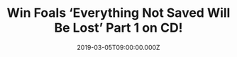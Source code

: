 ---
campaign-uuid: "c-6ae6b0f4-feab-4809-a0ac-20171be3ba89"
type: "Competition"
category: "Music"
date: "2019-03-05T09:00:00.000Z"
end-date: "2019-04-05T23:59:00.000Z"
disable-form: false
is_promoted: false
has_entry_page: true
title: "Win Foals ‘Everything Not Saved Will Be Lost’ Part 1 on CD!"
competition-description: "<p>From playing chaotic house parties in their home city\
  \ of Oxford to becoming major festival headliners across Europe, Foals’ trajectory\
  \ has been remarkable. After more than a decade in the game, here they are again\
  \ with  with the bravest and most ambitious project of their career: not one, but\
  \ two astonishing new albums: ‘Everything Not Saved Will Be Lost’. A pair of releases,\
  \ separate but related, and we have their very first Part 1 to one of our lucky\
  \ members.</p>\n<p>Want to hear it first? Click below for a chance to win.</p>\n"
hero-header: "Win Foals ‘Everything Not Saved Will Be Lost’ Part 1 on CD!"
terms-confirmation: "N/A"
banner-img: "https://assets.expresslyapp.com/asset-fda903b4-5087-4eb1-9a09-d8b0df70bff6.jpg"
logo-left-href: "aaa.nme.com"
logo-left-image: "https://assets.expresslyapp.com/asset-9cea9aec-5862-4a44-a918-135d4e56c576.jpg"
logo-left-title: "NME AAA"
bg-image-hero: "https://assets.expresslyapp.com/asset-7c9899a0-2848-4775-a04c-38b83dacea6f.jpg"
bg-image-first: "https://assets.expresslyapp.com/asset-9272e2f0-5c38-4317-b278-2aed2890b34c.jpg"
bg-image-second: "https://assets.expresslyapp.com/asset-a2445441-936c-4382-aa53-3fddd90add47.jpg"
section1-content: "<p>The two releases, capture the most compelling, ambitious and\
  \ cohesive creations they’ve ever produced. Eager to break the traditional pop song\
  \ structure which they felt they were becoming increasingly tapered to, the 20 tracks\
  \ defy expectation.</p>\n<p>There are exploratory, progressive-tinged tracks alongside\
  \ atmospheric segues which make the music an experience rather than a mere collection\
  \ of songs. Yet the band’s renowned ability to wield relentless grooves with striking\
  \ power and skyscraper hooks also reaches new heights. </p>\n"
section2-content: "<p>''This is the start of a new era, headlining Glasto is the most\
  \ special show you can do. But it has to be the right time'' Foals told NME in their\
  \ exclusive interview after the release of their brand new album. You can read the\
  \ full article  on <a href=\"https://www.nme.com/big-read-foals-2019-everything-not-saved-will-be-lost-part-1\"\
  >this week's Big Read</a> on the band.</p>\n<p>Don't miss out the oportunity of\
  \ winning their brand new album ‘Everything Not Saved Will Be Lost’ now, enter the\
  \ form below and it could be coming home with you!</p>\n<p>Good luck!</p>\n"
entry-title: "Win Foals ‘Everything Not Saved Will Be Lost’ Part 1 on CD!"
entry-content: "<p>Enter the draw to win  Foals ‘Everything Not Saved Will Be Lost’\
  \ Part 1 CD by entering below before 23:59 on 5th of April 2019.</p>\n"
has-winner: false
prize-description: "Win Foals ‘Everything Not Saved Will Be Lost’ Part 1 on CD!"
special-conditions: "Multiple entries are allowed up to one every day\r\nThis competition\
  \ is also available on: http://club.expressly.io/competitons/\r\nfoals-cd-everything-not-saved-giveaway"
country-restrictions:
- "GB"
---
